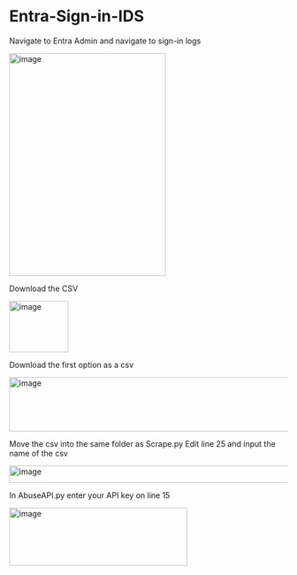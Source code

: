 ﻿# Entra-Sign-in-IDS

Navigate to Entra Admin and navigate to sign-in logs

<img width="283" height="403" alt="image" src="https://github.com/user-attachments/assets/d8e8bc2e-4878-4c40-8bb5-6db1c2b7930b" />

Download the CSV

<img width="107" height="93" alt="image" src="https://github.com/user-attachments/assets/02fdaf8e-e9ec-401b-853a-86373e4814b5" />

Download the first option as a csv

<img width="558" height="98" alt="image" src="https://github.com/user-attachments/assets/db97de33-87f6-4cf7-873f-27c879da4cd2" />

Move the csv into the same folder as Scrape.py
Edit line 25 and input the name of the csv

<img width="936" height="31" alt="image" src="https://github.com/user-attachments/assets/e4e44557-4951-4a99-92e5-b362673971a7" />

In AbuseAPI.py enter your API key on line 15

<img width="322" height="105" alt="image" src="https://github.com/user-attachments/assets/8732a676-3b0a-406c-947c-45eb65be83dc" />




